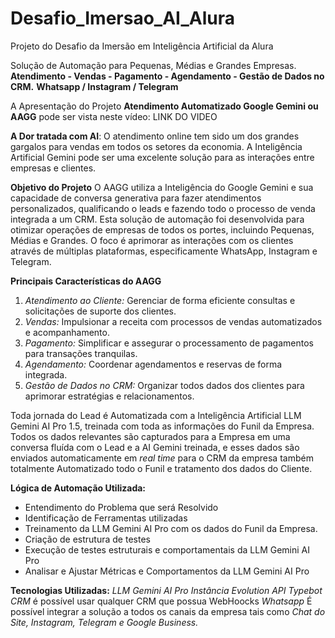 # Desafio_Imersao_AI_Alura
Projeto do Desafio da Imersão em Inteligência Artificial da Alura

Solução de Automação para Pequenas, Médias e Grandes Empresas.
**Atendimento - Vendas - Pagamento - Agendamento - Gestão de Dados no CRM.** 
**Whatsapp / Instagram / Telegram**


A Apresentação do Projeto **Atendimento Automatizado Google Gemini ou AAGG** pode ser vista neste vídeo: LINK DO VIDEO 

**A Dor tratada com AI**: 
O atendimento online tem sido um dos grandes gargalos para vendas em todos os setores da economia. A Inteligência Artificial Gemini pode ser uma excelente solução para as interações entre empresas e clientes. 

**Objetivo do Projeto**
O AAGG utiliza a Inteligência do Google Gemini e sua capacidade de conversa generativa para fazer atendimentos personalizados, qualificando o leads e fazendo todo o processo de venda integrada a um CRM. 
Esta solução de automação foi desenvolvida para otimizar operações de empresas de todos os portes, incluindo Pequenas, Médias e Grandes. O foco é aprimorar as interações com os clientes através de múltiplas plataformas, especificamente WhatsApp, Instagram e Telegram.

**Principais Características do AAGG**
1. *Atendimento ao Cliente:* Gerenciar de forma eficiente consultas e solicitações de suporte dos clientes.
2. *Vendas:* Impulsionar a receita com processos de vendas automatizados e acompanhamento.
3. *Pagamento:* Simplificar e assegurar o processamento de pagamentos para transações tranquilas.
4. *Agendamento:* Coordenar agendamentos e reservas de forma integrada.
5. *Gestão de Dados no CRM:* Organizar todos dados dos clientes para aprimorar estratégias e relacionamentos.

Toda jornada do Lead é Automatizada com a Inteligência Artificial LLM Gemini AI Pro 1.5, treinada com toda as informações do Funil da Empresa. Todos os dados relevantes são capturados para a Empresa em uma conversa fluída com o Lead e a AI Gemini treinada, e esses dados são enviados automaticamente em *real time* para o CRM da empresa também totalmente Automatizado todo o Funil e tratamento dos dados do Cliente. 

**Lógica de Automação Utilizada:**
- Entendimento do Problema que será Resolvido
- Identificação de Ferramentas utilizadas
- Treinamento da LLM Gemini AI Pro com os dados do Funil da Empresa.
- Criação de estrutura de testes
- Execução de testes estruturais e comportamentais da LLM Gemini AI Pro
- Analisar e Ajustar Métricas e Comportamentos da LLM Gemini AI Pro

**Tecnologias Utilizadas:**
*LLM Gemini AI Pro*
*Instância Evolution API*
*Typebot*
*CRM* é possível usar qualquer CRM que possua WebHoocks
*Whatsapp*
É possível integrar a solução a todos os canais da empresa tais como *Chat do Site, Instagram, Telegram e Google Business.*



